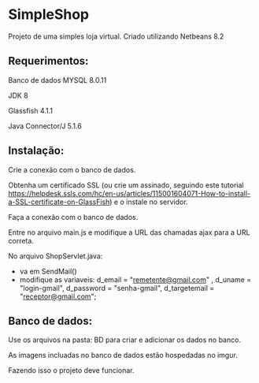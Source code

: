 # SimpleShop
Projeto de uma simples loja virtual. Criado utilizando Netbeans 8.2


## Requerimentos:
Banco de dados MYSQL 8.0.11

JDK 8

Glassfish 4.1.1

Java Connector/J 5.1.6


## Instalação:
Crie a conexão com o banco de dados.

Obtenha um certificado SSL (ou crie um assinado, seguindo este tutorial https://helpdesk.ssls.com/hc/en-us/articles/115001604071-How-to-install-a-SSL-certificate-on-GlassFish) e o instale no servidor.

Faça a conexão com o banco de dados.

Entre no arquivo main.js e modifique a URL das chamadas ajax para a URL correta.

No arquivo ShopServlet.java:
  - va em SendMail()
  - modifique as variaveis:
            d_email = "remetente@gmail.com" , 
            d_uname = "login-gmail", 
            d_password = "senha-gmail", 
            d_targetemail = "receptor@gmail.com";


## Banco de dados:

Use os arquivos na pasta: BD para criar e adicionar os dados no banco.

As imagens incluadas no banco de dados estão hospedadas no imgur.

Fazendo isso o projeto deve funcionar.
